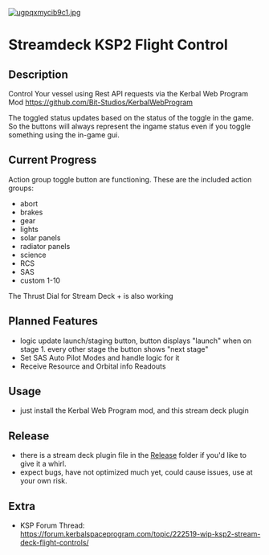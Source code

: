 [![ugpqxmycib9c1.jpg](https://i.postimg.cc/tJXbqKpC/ugpqxmycib9c1.jpg)](https://postimg.cc/9RNK1NDv)

# Streamdeck KSP2 Flight Control

## Description

Control Your vessel using Rest API requests via the Kerbal Web Program Mod
https://github.com/Bit-Studios/KerbalWebProgram

The toggled status updates based on the status of the toggle in the game. So the buttons will always represent the ingame status even if you toggle something using the in-game gui.


## Current Progress

Action group toggle button are functioning.
These are the included action groups:
- abort
- brakes
- gear
- lights
- solar panels
- radiator panels
- science
- RCS
- SAS
- custom 1-10

The Thrust Dial for Stream Deck + is also working

## Planned Features

- logic update launch/staging button, button displays "launch" when on stage 1. every other stage the button shows "next stage"
- Set SAS Auto Pilot Modes and handle logic for it
- Receive Resource and Orbital info Readouts


## Usage

- just install the Kerbal Web Program mod, and this stream deck plugin


## Release

- there is a stream deck plugin file in the [Release](https://github.com/trekfan42/streamdeck-ksp2-flight-control-main/tree/main/Release) folder if you'd like to give it a whirl.
- expect bugs, have not optimized much yet, could cause issues, use at your own risk.

## Extra
- KSP Forum Thread:
https://forum.kerbalspaceprogram.com/topic/222519-wip-ksp2-stream-deck-flight-controls/
